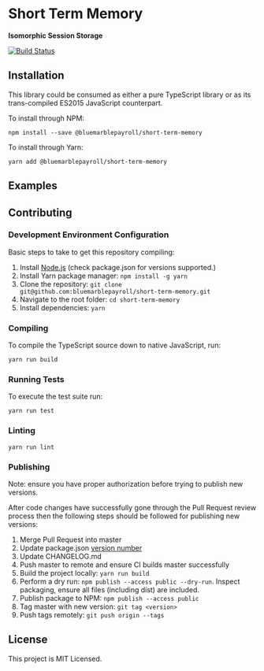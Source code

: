 # Short Term Memory

**Isomorphic Session Storage**

[![Build Status](https://travis-ci.org/bluemarblepayroll/short-term-memory.svg?branch=master)](https://travis-ci.org/bluemarblepayroll/short-term-memory)





## Installation

This library could be consumed as either a pure TypeScript library or as its trans-compiled ES2015 JavaScript counterpart.

To install through NPM:

````
npm install --save @bluemarblepayroll/short-term-memory
````

To install through Yarn:

````
yarn add @bluemarblepayroll/short-term-memory
````

## Examples

## Contributing

### Development Environment Configuration

Basic steps to take to get this repository compiling:

1. Install [Node.js](https://nodejs.org) (check package.json for versions supported.)
2. Install Yarn package manager: ```npm install -g yarn```
3. Clone the repository: ```git clone git@github.com:bluemarblepayroll/short-term-memory.git```
4. Navigate to the root folder: ```cd short-term-memory```
5. Install dependencies: ```yarn```

### Compiling

To compile the TypeScript source down to native JavaScript, run:

````
yarn run build
````

### Running Tests

To execute the test suite run:

````
yarn run test
````

### Linting

````
yarn run lint
````

### Publishing

Note: ensure you have proper authorization before trying to publish new versions.

After code changes have successfully gone through the Pull Request review process then the following steps should be followed for publishing new versions:

1. Merge Pull Request into master
2. Update package.json [version number](https://semver.org/)
3. Update CHANGELOG.md
4. Push master to remote and ensure CI builds master successfully
5. Build the project locally: `yarn run build`
6. Perform a dry run: `npm publish --access public --dry-run`.  Inspect packaging, ensure all files (including dist) are included.
7. Publish package to NPM: `npm publish --access public`
8. Tag master with new version: `git tag <version>`
9. Push tags remotely: `git push origin --tags`

## License

This project is MIT Licensed.
